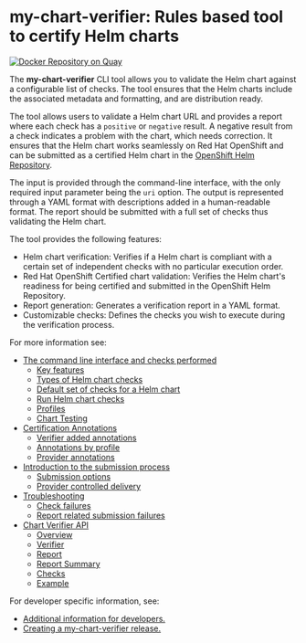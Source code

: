 # **my-chart-verifier**: Rules based tool to certify Helm charts

[![Docker Repository on Quay](https://quay.io/repository/redhat-certification/my-chart-verifier/status "Docker Repository on Quay")](https://quay.io/repository/redhat-certification/my-chart-verifier)

The **my-chart-verifier** CLI tool allows you to validate the Helm chart against a configurable list of checks. The tool ensures that the Helm charts include the associated metadata and formatting, and are distribution ready.

The tool allows users to validate a Helm chart URL and provides a report where each check has a `positive` or `negative` result. A negative result from a check indicates a problem with the chart, which needs correction. It ensures that the Helm chart works seamlessly on Red Hat OpenShift and can be submitted as a certified Helm chart in the [OpenShift Helm Repository](https://github.com/openshift-helm-charts).

The input is provided through the command-line interface, with the only required input parameter being the `uri` option. The output is represented through a YAML format with descriptions added in a human-readable format. The report should be submitted with a full set of checks thus validating the Helm chart.

The tool provides the following features:

-   Helm chart verification: Verifies if a Helm chart is compliant with a certain set of independent checks with no particular execution order.
-   Red Hat OpenShift Certified chart validation: Verifies the Helm chart's readiness for being certified and submitted in the OpenShift Helm Repository.    
-   Report generation: Generates a verification report in a YAML format.    
-   Customizable checks: Defines the checks you wish to execute during the verification process.

For more information see:

- [The command line interface and checks performed](docs/helm-chart-checks.md)
    - [Key features](docs/helm-chart-checks.md#key-features)
    - [Types of Helm chart checks](docs/helm-chart-checks.md#types-of-helm-chart-checks)
    - [Default set of checks for a Helm chart](docs/helm-chart-checks.md#default-set-of-checks-for-a-helm-chart)
    - [Run Helm chart checks](docs/helm-chart-checks.md#run-helm-chart-checks)
    - [Profiles](docs/helm-chart-checks.md#profiles)
    - [Chart Testing](docs/helm-chart-checks.md#chart-testing)
- [Certification Annotations](docs/helm-chart-annotations.md)
    - [Verifier added annotations](docs/helm-chart-annotations.md#verifier-added-annotations)
    - [Annotations by profile](docs/helm-chart-annotations.md#annotations-by-profile)
    - [Provider annotations](docs/helm-chart-annotations.md#provider-annotations)
- [Introduction to the submission process](docs/helm-chart-submission.md)
    - [Submission options](docs/helm-chart-submission.md#submission-options)
    - [Provider controlled delivery](docs/helm-chart-submission.md#provider-controlled-delivery)
- [Troubleshooting](docs/helm-chart-troubleshooting.md)
    - [Check failures](docs/helm-chart-troubleshooting.md#troubleshooting-check-failures)
    - [Report related submission failures](docs/helm-chart-troubleshooting.md#report-related-submission-failures)
- [Chart Verifier API](docs/helm-chart-api.md)
    - [Overview](docs/helm-chart-api.md#overview)
    - [Verifier](docs/helm-chart-api.md#verifier)
    - [Report](docs/helm-chart-api.md#report)
    - [Report Summary](docs/helm-chart-api.md#reportsummary)
    - [Checks](docs/helm-chart-api.md#checks)  
    - [Example](docs/helm-chart-api.md#example)
    

For developer specific information, see:

- [Additional information for developers.](docs/helm-chart-developer.md)
- [Creating a my-chart-verifier release.](docs/helm-chart-release.md)
